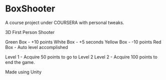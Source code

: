 # BoxShooter
A course project under COURSERA with personal tweaks.

3D First Person Shooter

Green Box - +10 points
White Box - +5 seconds
Yellow Box - -10 points
Red Box - Auto level accomplished

Level 1 - Acquire 50 points to go to Level 2
Level 2 - Acquire 100 points to end the game.

Made using Unity
